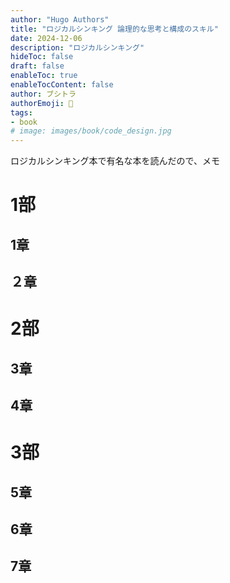 ```yaml
---
author: "Hugo Authors"
title: "ロジカルシンキング 論理的な思考と構成のスキル"
date: 2024-12-06
description: "ロジカルシンキング"
hideToc: false
draft: false
enableToc: true
enableTocContent: false
author: ブシトラ
authorEmoji: 🐯
tags:
- book
# image: images/book/code_design.jpg
---
```


ロジカルシンキング本で有名な本を読んだので、メモ

# 1部

## 1章

## ２章

# 2部

## 3章

## 4章

# 3部

## 5章

## 6章

## 7章